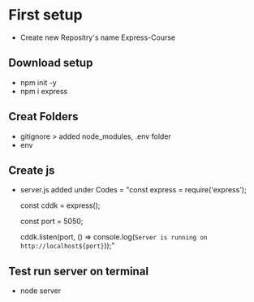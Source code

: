 # First setup
* Create new Repositry's name Express-Course

## Download setup
* npm init -y
* npm i express

## Creat Folders
* gitignore
*>* added node_modules, .env folder
* env

## Create js
* server.js
added under Codes
= "const express = require('express');

    const cddk = express();

    const port = 5050;

    cddk.listen(port, () => console.log(`Server is running on http://localhost${port}`));"

## Test run server on terminal
* node server